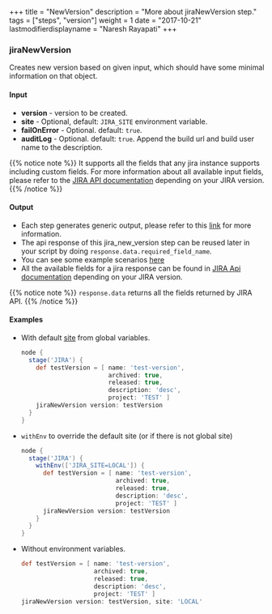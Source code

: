 +++
title = "NewVersion"
description = "More about jiraNewVersion step."
tags = ["steps", "version"]
weight = 1
date = "2017-10-21"
lastmodifierdisplayname = "Naresh Rayapati"
+++

### jiraNewVersion

Creates new version based on given input, which should have some minimal information on that object.

#### Input

* **version** - version to be created.
* **site** - Optional, default: `JIRA_SITE` environment variable.
* **failOnError** - Optional. default: `true`.
* **auditLog** - Optional. default: `true`. Append the build url and build user name to the description.

{{% notice note %}}
It supports all the fields that any jira instance supports including custom fields. For more information about all available input fields, please refer to the [JIRA API documentation](https://docs.atlassian.com/jira/REST/) depending on your JIRA version.
{{% /notice %}}

#### Output

* Each step generates generic output, please refer to this [link](config.html#common-response--error-handling) for more information.
* The api response of this jira_new_version step can be reused later in your script by doing `response.data.required_field_name`.
* You can see some example scenarios [here](https://jenkinsci.github.io/jira-steps-plugin/common_usages.html)
* All the available fields for a jira response can be found in [JIRA Api documentation](https://docs.atlassian.com/jira/REST/) depending on your JIRA version.

{{% notice note %}}
`response.data` returns all the fields returned by JIRA API.
{{% /notice %}}

#### Examples

* With default [site](config#environment-variables) from global variables.

    ```groovy
    node {
      stage('JIRA') {
        def testVersion = [ name: 'test-version',
                            archived: true,
                            released: true,
                            description: 'desc',
                            project: 'TEST' ]
        jiraNewVersion version: testVersion
      }
    }
    ```
* `withEnv` to override the default site (or if there is not global site)

    ```groovy
    node {
      stage('JIRA') {
        withEnv(['JIRA_SITE=LOCAL']) {
          def testVersion = [ name: 'test-version',
                              archived: true,
                              released: true,
                              description: 'desc',
                              project: 'TEST' ]
          jiraNewVersion version: testVersion
        }
      }
    }
    ```
* Without environment variables.

    ```groovy
    def testVersion = [ name: 'test-version',
                        archived: true,
                        released: true,
                        description: 'desc',
                        project: 'TEST' ]
    jiraNewVersion version: testVersion, site: 'LOCAL'
    ```
